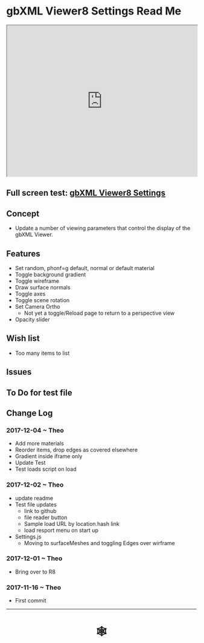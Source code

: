 <span style=display:none; >[You are now in a GitHub source code view - click this link to view Read Me file as a web page]( http://www.ladybug.tools/spider/index.html#gbxml-viewer/r8/gbxml-viewer8-04-settings/README.md "View file as a web page." ) </span>

# gbXML Viewer8 Settings Read Me


<iframe class=iframeReadMe src=http://www.ladybug.tools/spider/gbxml-viewer/r8/gbxml-viewer8-04-settings/test-gbxml-viewer8-settings.html width=100% height=400px >Iframes are not displayed on github.com</iframe>


## Full screen test: [gbXML Viewer8 Settings]( http://www.ladybug.tools/spider/gbxml-viewer/r8/gbxml-viewer8-04-settings/test-gbxml-viewer8-settings.html )


## Concept

* Update a number of viewing parameters that control the display of the gbXML Viewer.

## Features

* Set random, phonf=g default, normal or default material
* Toggle background gradient
* Toggle wireframe
* Draw surface normals
* Toggle axes
* Toggle scene rotation
* Set Camera Ortho
	* Not yet a toggle/Reload page to return to a perspective view
* Opacity slider

## Wish list

* Too many items to list

## Issues



## To Do for test file


## Change Log


### 2017-12-04 ~ Theo

* Add more materials
* Reorder items, drop edges as covered elsewhere
* Gradient inside iframe only
* Update Test
* Test loads script on load

### 2017-12-02 ~ Theo

* update readme
* Test file updates
	* link to github
	* file reader button
	* Sample load URL by location.hash link
	* load resport menu on start up
* Settings.js
	* Moving to surfaceMeshes and toggling Edges over wirframe


### 2017-12-01 ~ Theo

* Bring over to R8

### 2017-11-16 ~ Theo

* First commit



***


# <center title="hello!" ><a href=javascript:window.scrollTo(0,0); style=text-decoration:none; > &#x1f578; </a></center>



